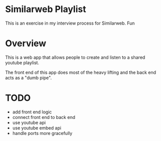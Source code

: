 # Similarweb Playlist

This is an exercise in my interview process for Similarweb. Fun

# Overview

This is a web app that allows people to create and listen to a shared youtube
playlist.

The front end of this app does most of the heavy lifting and the back end acts
as a "dumb pipe".

# TODO

- add front end logic
- connect front end to back end
- use youtube api
- use youtube embed api
- handle ports more gracefully
